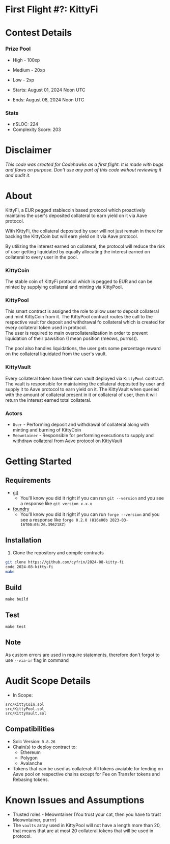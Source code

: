 # First Flight #?: KittyFi

# Contest Details

### Prize Pool

- High - 100xp
- Medium - 20xp
- Low - 2xp

- Starts: August 01, 2024 Noon UTC
- Ends: August 08, 2024 Noon UTC

### Stats

- nSLOC: 224
- Complexity Score: 203

[//]: # (contest-details-open)

# Disclaimer

_This code was created for Codehawks as a first flight. It is made with bugs and flaws on purpose._
_Don't use any part of this code without reviewing it and audit it._

# About
KittyFi, a EUR pegged stablecoin based protocol which proactively maintains the user's deposited collateral to earn yield on it via Aave protocol.

With KittyFi, the collateral deposited by user will not just remain in there for backing the KittyCoin but will earn yield on it via Aave protocol.

By utilizing the interest earned on collateral, the protocol will reduce the risk of user getting liquidated by equally allocating the interest earned on collateral to every user in the pool.

### KittyCoin
The stable coin of KittyFi protocol which is pegged to EUR and can be minted by supplying collateral and minting via KittyPool.

### KittyPool
This smart contract is assigned the role to allow user to deposit collateral and mint KittyCoin from it. The KittyPool contract routes the call to the respective vault for deposit and withdrawal fo collateral which is created for every collateral token used in protocol. <br>
The user is required to main overcollateralization in order to prevent liquidation of their pawsition (I mean position (meows, purrss)).

The pool also handles liquidations, the user gets some percentage reward on the collateral liquidated from the user's vault.

### KittyVault
Every collateral token have their own vault deployed via `KittyPool` contract.
The vault is responsible for maintaining the collateral deposited by user and supply it to Aave protocol to earn yield on it.
The KittyVault when queried with the amount of collateral present in it or collateral of user, then it will return the interest earned total collateral.

### Actors
- `User` - Performing deposit and withdrawal of collateral along with minting and burning of KittyCoin
- `Meowntainer` - Responsible for performing executions to supply and withdraw collateral from Aave protocol on KittyVault

[//]: # (contest-details-close)

[//]: # (getting-started-open)

# Getting Started

## Requirements

- [git](https://git-scm.com/book/en/v2/Getting-Started-Installing-Git)
  - You'll know you did it right if you can run `git --version` and you see a response like `git version x.x.x`
- [foundry](https://getfoundry.sh/)
  - You'll know you did it right if you can run `forge --version` and you see a response like `forge 0.2.0 (816e00b 2023-03-16T00:05:26.396218Z)`

## Installation

1. Clone the repository and compile contracts
```bash 
git clone https://github.com/cyfrin/2024-08-kitty-fi
code 2024-08-kitty-fi
make
```

## Build

```
make build
```

## Test

```
make test
```

## Note

As custom errors are used in require statements, therefore don't forgot to use `--via-ir` flag in command

[//]: # (getting-started-close)

[//]: # (scope-open)

# Audit Scope Details

- In Scope:
```
src/KittyCoin.sol
src/KittyPool.sol
src/KittyVault.sol
```

## Compatibilities

- Solc Version: `0.8.26`
- Chain(s) to deploy contract to:
  - Ethereum
  - Polygon
  - Avalanche
- Tokens that can be used as collateral: All tokens avaiable for lending on Aave pool on respective chains except for Fee on Transfer tokens and Rebasing tokens.

[//]: # (scope-close)

[//]: # (known-issues-open)

# Known Issues and Assumptions

- Trusted roles - Meowntainer (You trust your cat, then you have to trust Meowntainer, purrrr)
- The `vaults` array used in KittyPool will not have a length more than 20, that means that are at most 20 collateral tokens that will be used in protocol.

[//]: # (known-issues-close)
